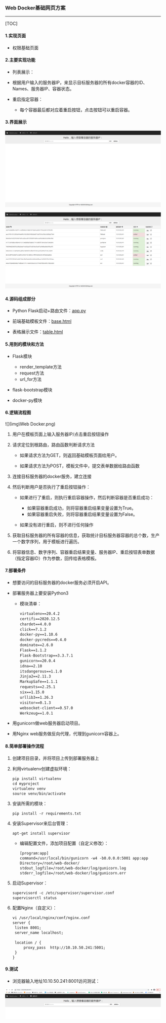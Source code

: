 ### Web Docker基础网页方案

----

[TOC]

#### 1.实现页面

* 权限基础页面

#### 2.主要实现功能

* 列表展示：
* 根据用户输入的服务器IP，来显示目标服务器的所有docker容器的ID、Names、服务器IP、容器状态。

* 重启指定容器：
  * 每个容器最后都对应着重启按钮，点击按钮可以重启容器。

#### 3.界面展示

![](img\1.png)

![](img\2.png)

#### 4.源码组成部分

* Python Flask启动+路由文件：[app.py](./app.py)

* 前端基础模板文件：[base.html](./templates/base.html)
* 表格展示文件：[table.html](./templates/table.html)

#### 5.用到的模块和方法

* Flask模块
  * render_template方法
  * request方法
  * url_for方法

* flask-bootstrap模块
* docker-py模块

#### 6.逻辑流程图

![](img\Web Docker.png)

1. 用户在模板页面上输入服务器IP/点击重启按钮操作

2. 请求定位到根路由，路由函数判断请求方法

   * 如果请求方法为GET，则返回基础模板页面给用户。

   * 如果请求方法为POST，模板文件中，提交表单数据给路由函数

3. 连接目标服务器的docker服务，建立连接

4. 然后判断用户是否执行了重启按钮操作：

   * 如果进行了重启，则执行重启容器操作，然后判断容器是否重启成功：
     * 如果容器重启成功，则将容器重启结果变量设置为True。
     * 如果容器重启失败，则将容器重启结果变量设置为False。

   * 如果没有进行重启，则不进行任何操作

5. 获取目标服务器的所有容器的信息，获取统计目标服务器容器的总个数，生产一个数字序列，用于模板进行遍历。
6. 将容器信息、数字序列、容器重启结果变量、服务器IP、重启按钮表单数据（指定容器ID）作为参数，回传给表格模板。

#### 7.部署条件

* 想要访问的目标服务器的docker服务必须开启API。
* 部署服务器上要安装Python3

  * 模块清单：

    ```markdown
    virtualenv==20.4.2
    certifi==2020.12.5
    chardet==4.0.0
    click==7.1.2
    docker-py==1.10.6
    docker-pycreds==0.4.0
    dominate==2.6.0
    Flask==1.1.2
    Flask-Bootstrap==3.3.7.1
    gunicorn==20.0.4
    idna==2.10
    itsdangerous==1.1.0
    Jinja2==2.11.3
    MarkupSafe==1.1.1
    requests==2.25.1
    six==1.15.0
    urllib3==1.26.3
    visitor==0.1.3
    websocket-client==0.57.0
    Werkzeug==1.0.1
    ```

* 用gunicorn做web服务器启动项目。
* 用Nginx web服务做反向代理，代理到gunicorn容器上。

#### 8.简单部署操作流程

1. 创建项目目录，并将项目上传到部署服务器上

2. 利用virtualenv创建虚拟环境：

   ```shell
   pip install virtualenv
   cd myproject
   virtualenv venv
   source venv/bin/activate
   ```

3. 安装所需的模块：

   ```shell
   pip install -r requirements.txt
   ```
   
4. 安装Supervisor来后台管理：

   ```shell
   apt-get install supervisor
   ```

   * 编辑配置文件，添加项目配置（自定义修改）：

     ```shell
     [program:app]
     command=/usr/local/bin/gunicorn -w4 -b0.0.0.0:5001 app:app
     Directory=/root/web-docker/
     stdout_logfile=/root/web-docker/log/gunicorn.log
     stderr_logfile=/root/web-docker/log/gunicorn.err
     ```

5. 启动Supervisor：

   ```shell
   supervisord -c /etc/supervisor/supervisor.conf
   supervisorctl status
   ```

6. 配置Nginx（自定义）：

   ```shell
   vi /usr/local/nginx/conf/nginx.conf
   server {
   	listen 8001;
   	server_name	localhost;
   	
   	location / {
   		proxy_pass	http://10.10.50.241:5001;
   	}
   }
   ```

#### 9.测试

* 浏览器输入地址10.10.50.241:8001访问测试：

![3](img/3.png)